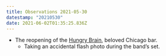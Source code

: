 ```yaml
---
title: Observations 2021-05-30
datestamp: "20210530"
date: 2021-06-02T01:35:25.836Z
---
```

- The reopening of the [Hungry Brain](https://www.hungrybrainchicago.com/), beloved Chicago bar.
	- Taking an accidental flash photo during the band’s set.